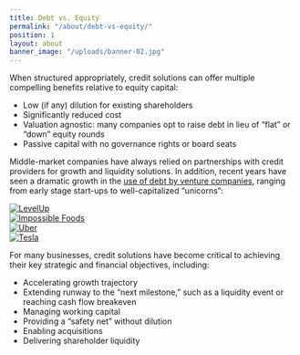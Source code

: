 ```yaml
---
title: Debt vs. Equity
permalink: "/about/debt-vs-equity/"
position: 1
layout: about
banner_image: "/uploads/banner-02.jpg"
---
```


When structured appropriately, credit solutions can offer multiple compelling benefits relative to equity capital:

- Low (if any) dilution for existing shareholders
- Significantly reduced cost 
- Valuation agnostic: many companies opt to raise debt in lieu of “flat” or “down” equity rounds
- Passive capital with no governance rights or board seats

Middle-market companies have always relied on partnerships with credit providers for growth and liquidity solutions.  In addition, recent years have seen a dramatic growth in the [use of debt by venture companies](http://tomtunguz.com/venture-debt-spike/), ranging from early stage start-ups to well-capitalized “unicorns”:

<div class="row mtv1 mbv1">
  <div class="col col-6">
    <a href="https://www.cnbc.com/2017/05/16/levelup-mobile-app-gets-50-million-in-latest-fintech-fundraising-round.html" class="logo">
      <img src="/uploads/levelup.png" alt="LevelUp">
    </a>
  </div>
  <div class="col col-6">
    <a href="https://www.crunchbase.com/funding_round/impossible-foods-debt-financing--e0d5197f" class="logo">
      <img src="/uploads/impossible-foods.png" alt="Impossible Foods">
    </a>
  </div>
  <div class="col col-6">
    <a href="http://www.latimes.com/business/la-fi-tn-uber-funding-20160708-snap-story.html" class="logo">
      <img src="/uploads/uber.png" alt="Uber">
    </a>
  </div>
  <div class="col col-6">
    <a href="(https://www.reuters.com/article/tesla-motors-debt/update-1-tesla-enters-into-500-mln-credit-facility-idUSL3N0YY58020150612" class="logo">
      <img src="/uploads/tesla.png" alt="Tesla">
    </a>
  </div>
</div>

For many businesses, credit solutions have become critical to achieving their key strategic and financial objectives, including:
- Accelerating growth trajectory
- Extending runway to the “next milestone,” such as a liquidity event or reaching cash flow breakeven
- Managing working capital 
- Providing a “safety net” without dilution
- Enabling acquisitions
- Delivering shareholder liquidity
